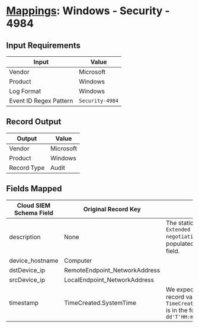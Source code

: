 # [Mappings](README.md): Windows - Security - 4984

## Input Requirements

|Input|Value|
|-----|-----|
|Vendor|Microsoft|
|Product|Windows|
|Log Format|Windows|
|Event ID Regex Pattern|`Security-4984`|

## Record Output

|Output|Value|
|------|-----|
|Vendor|Microsoft|
|Product|Windows|
|Record Type|Audit|

## Fields Mapped

|Cloud SIEM Schema Field|Original Record Key|Notes|
|-----------------------|-------------------|-----|
|description|None|The static text `An IPsec Extended Mode negotiation failed` is populated in this schema field.|
|device_hostname|Computer||
|dstDevice_ip|RemoteEndpoint_NetworkAddress||
|srcDevice_ip|LocalEndpoint_NetworkAddress||
|timestamp|TimeCreated.SystemTime|We expect the orginal record value of `TimeCreated.SystemTime` is in the format `yyyy-MM-dd'T'HH:mm:ss.SSSSSSSSSZ`|

